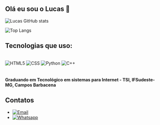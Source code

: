 
## Olá eu sou o Lucas 👋



![Lucas GitHub stats](https://github-readme-stats.vercel.app/api?username=lucasdavi114&show_icons=true&theme=tokyonight)

![Top Langs](https://github-readme-stats.vercel.app/api/top-langs/?username=lucasdavi114&layout=compact&locale=pt-br)

## Tecnologias que uso:

<div><br>
    <img align="center" alt="HTML5" src = "https://img.shields.io/badge/HTML5-E34F26?style=for-the-badge&logo=html5&logoColor=white"/>
    <img align="center" alt="CSS" src = "https://img.shields.io/badge/CSS3-1572B6?style=for-the-badge&logo=css3&logoColor=white"/>
    <img align="center" alt="Python" src = "https://img.shields.io/badge/Python-14354C?style=for-the-badge&logo=python&logoColor=white"/>
    <img align="center" alt="C++" src = "https://img.shields.io/badge/C%2B%2B-00599C?style=for-the-badge&logo=c%2B%2B&logoColor=white"/>
</div><br>

#### Graduando em Tecnológico em sistemas para Internet - TSI, IFSudeste-MG, Campos Barbacena

## Contatos
 - [![Email](https://img.shields.io/badge/Gmail-D14836?style=for-the-badge&logo=gmail&logoColor=white)](Lucasdaviribeiro46@gmail.com)
 - [![Whatsapp](https://img.shields.io/badge/WhatsApp-25D366?style=for-the-badge&logo=whatsapp&logoColor=white)]((32)988431074)
